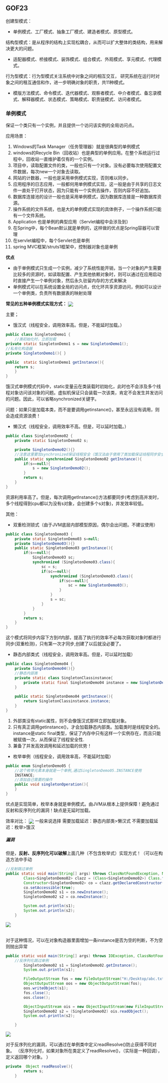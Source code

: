 ## GOF23
创建型模式：
* 单例模式、工厂模式、抽象工厂模式、建造者模式、原型模式。

结构型模式：是从程序的结构上实现松耦合，从而可以扩大整体的类结构，用来解决更大的问题。
* 适配器模式、桥接模式、装饰模式、组合模式、外观模式、享元模式、代理模式。

行为型模式：行为型模式关注系统中对象之间的相互交互， 研究系统在运行时对象之间的租互通信和作，进一步明确对象的职责，共11种模式。
* 模版方法模式、命令模式、迭代器模式、观察者模式、中介者模式、备忘录模式、解释器模式、状态模式、策略模式、职责链模式、访问者模式。

### 单例模式
保证一个类只有一个实例，并且提供一个访问该实例的全局访问点。

应用场景：
1. Windows的Task Manager（任务管理器）就是很典型的单例模式
1. windows的Recycle Bin（回收站）也是典型的单例应用。在整个系统运行过程中，回收站一直维护着仅有的一个实例。
1. 项目中，读取配置文件的类，一般也只有一个对象。没有必要每次使用配置文件数据，每次new一个对象去读取。
1. 网站的计数器，一般也是采用单例模式实现，否则难以同步。
1. 应用程序的日志应用，一般都何用单例模式实现，这一般是由于共享的日志文件一直处于打开状态，因为只能有一个实例去操作，否则内容不好追加。
1. 数据库连接池的设计一般也是采用单例模式，因为数据库连接是一种数据库资源。
1. 操作系统的文件系统，也是大的单例模式实现的具体例子，一个操作系统只能有一个文件系统。
1. Application 也是单例的典型应用（Servlet编程中会涉及到）
1. 在Spring中，每个Bean默认就是单例的，这样做的优点是Spring容器可以管理
1. 在servlet编程中，每个Servlet也是单例
1. spring MVC框架/struts1框架中，控制器对象也是单例

**优点**

* 由于单例模式只生成一个实例，减少了系统性能开销，当一个对象的产生需要比较多的资源时，如读取配置、产生其他依赖对象时，则可以通过在应用启动时直接产生一个单例对象，然后永久驻留内存的方式来解决
* 单例模式可以在系统设置全局的访问点，优化环共享资源访问，例如可以设计一个单例类，负责所有数据表的映射处理

**常见的五种单例模式实现方式：**
<img src="https://gitee.com/zero049/MyNoteImages/raw/master/Annotation 2019-12-07 192223.png"  div align=center />


主要；
* 饿汉式（线程安全，调用效率高。但是，不能延时加载。）
```java
public class SingletonDemo1 {
    //类初始化时，立即加载
private static SingletonDemo1 s = new SingletonDemo1();
//私有化构造器
private SingletonDemo1(){ }

public  static SingletonDemo1 getInstance(){
    return s;
    }
}
```
饿汉式单例模式代码中，static变量云在类装载时初始化，此时也不会涉及多个线程对象访问该对象的问题。虚拟机保证只会装载一次该类，肯定不会发生并发访问的问题。因此，可以省略synchronized关键字。

问题：如果只是加载本类，而不是要调用getinstance()，甚至永远没有调用，则会造成资源浪费！

* 懒汉式（线程安全，调用效率不高。但是，可以延时加载。）
```java
public class SingletonDemo02 {
    private static SingletonDemo02 s;

    private SingletonDemo02(){}
    //注意这里要加synchronized保证线程安全（饿汉法由于使用了类加载保证线程同步安全）
    public static synchronized SingletonDemo02 getInstance(){
        if(s==null){
            s = new SingletonDemo02();
        }
        return s;
    }
}

```
资源利用率高了。但是，每次调用getInstance()方法都要同步(考虑到高并发时，多个线程得到cpu都以为没有s对象，会创建多个s对象)，并发效率较低。

其他：
* 双重检测锁式（由于JVM底层内部模型原因，偶尔会出问题。不建议使用）
```java
public class SingletonDemo03 {
    private static SingletonDemo03 s=null;
    private SingletonDemo03(){}
    public static SingletonDemo03 getInstance(){
        if(s==null){
            SingletonDemo03 sc;
            synchronized (SingletonDemo03.class){
                sc = s;
                if(sc==null){
                    synchronized (SingletonDemo03.class){
                        if(sc==null){
                            sc = new SingletonDemo03();
                        }
                    }
                    s = sc;
                }
            }
        }
        return s;
    }
}

```

这个模式将同步内容下方到if内部，提高了执行的效率不必每次获取对象时都进行同步(双重检测)，只有第一次才同步,创建了以后就没必要了。

* 静态内部类式（线程安全，调用效率高。但是，可以延时加载） 
```java
public class SingletonDemo04 {
    private SingletonDemo04(){}
    //静态内部类
    private static class SingletonClassinstance{
        private static final SingletonDemo04 instance = new SingletonDemo04();
    }
    
    public static SingletonDemo04 getInstance(){
        return SingletonClassinstance.instance;
    }
}
```
1. 外部类没有static属性，则不会像饿汉式那样立即加载对象。
2. 只有真正调用getinstance()，才会加载静态内部类。加载类时是线程安全的。instance是static final类型，保证了内存中只有这样一个实例存在，而且只能被赋值一次，从而保证了线程安全性.
3. 兼备了并发高效调用和延迟加载的优势！

* 枚举单例（线程安全，调用效率高，不能延时加载）
```java
public enum SingletonDemo05 {
    //这个枚举元素本身就是一个单例,通过SingletonDemo05.INSTANCE使用
    INSTANCE;
    //添加自己需要的操作
    public void singletonOperation(){
    }
}
```
优点是实现简单，枚举本身就是单例模式。由JVM从根本上提供保障！避免通过反射和反序列化的漏洞！缺点是无延时加载。

效率对比：
<img src="https://gitee.com/zero049/MyNoteImages/raw/master/Annotation 2019-12-07 195435.png"  div align=center />
一般来说选择
需要加载延迟：静态内部类>懒汉式
不需要加载延迟：枚举>饿汉


##### 漏洞
但是，**反射、反序列化可以破解**上面几种（不包含枚举式）实现方式！（可以在构造方法中手动


```java
//反射跳过单例
public static void main(String[] args) throws ClassNotFoundException, NoSuchMethodException, IllegalAccessException, InvocationTargetException, InstantiationException {
        Class<SingletonDemo02> clazz = (Class<SingletonDemo02>) Class.forName("GOF23.SingletonDemo02");
        Constructor<SingletonDemo02> co = clazz.getDeclaredConstructor(null);
        co.setAccessible(true);
        SingletonDemo02 s1 = co.newInstance();
        SingletonDemo02 s2 = co.newInstance();

        System.out.println(s1);
        System.out.println(s2);
    }
```
<img src="https://gitee.com/zero049/MyNoteImages/raw/master/Annotation 2019-12-07 200142.png"  div align=center />

<br>对于这种情况，可以在对象构造器里面增加一条instance是否为空的判断，不为空则抛出异常</br>


```java
public static void main(String[] args) throws IOException, ClassNotFoundException {
    //反序列化跳过单例
        SingletonDemo02 s1 = SingletonDemo02.getInstance();
        System.out.println(s1);

        FileOutputStream fos = new FileOutputStream("H:/Desktop/abc.txt");
        ObjectOutputStream oos = new ObjectOutputStream(fos);
        oos.writeObject(s1);
        fos.close();
        oos.close();

        ObjectInputStream ois = new ObjectInputStream(new FileInputStream("H:/Desktop/abc.txt"));
        SingletonDemo02 s2 = (SingletonDemo02) ois.readObject();
        System.out.println(s2);

    }
```

<img src="https://gitee.com/zero049/MyNoteImages/raw/master/Annotation 2019-12-07 194337.png"  div align=center />

对于反序列化的漏洞，可以通过在单例类中定义readResolve()防止获得不同对象。
（反序列化时，如果对象所在类定义了readResolve()，（实际是一种回调），定义返回哪个对象。 ）
```java
private  Object readResolve(){
        return s;
    }
```
